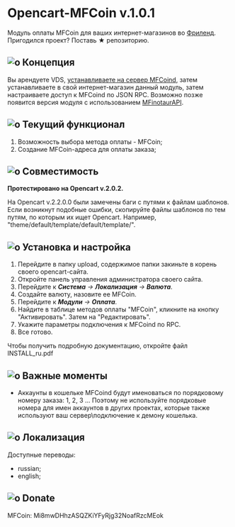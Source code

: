 
# Opencart-MFCoin v.1.0.1
Модуль оплаты MFCoin для ваших интернет-магазинов во [Фриленд](https://freeland.land).
Пригодился проект? Поставь ★ репозиторию.

## ![o](http://info.mfcoin.su/img/icns/meditation.png) Концепция

Вы арендуете VDS, [устанавливаете на сервер MFCoind](https://github.com/MFrcoin/MFCoin/blob/master/doc/MFCoind-CentOS7-build.md), затем устанавливаете в свой интернет-магазин данный модуль, затем настраиваете доступ к MFCoind по JSON RPC.
Возможно позже появится версия модуля с использованием [MFinotaurAPI](https://mfinotaur.mfcoin.su/).

## ![o](http://info.mfcoin.su/img/icns/clockwork.png) Текущий функционал
1. Возможность выбора метода оплаты - MFCoin;
2. Создание MFCoin-адреса для оплаты заказа;

## ![o](http://info.mfcoin.su/img/icns/holy-oak.png) Совместимость
**Протестировано на Opencart v.2.0.2.**

На Opencart v.2.2.0.0 были замечены баги с путями к файлам шаблонов. Если возникнут подобные ошибки, скопируйте файлы шаблонов по тем путям, по которым их ищет Opencart. Например, "theme/default/template/default/template/".

## ![o](http://info.mfcoin.su/img/icns/spanner.png) Установка и настройка
1. Перейдите в папку upload, содержимое папки закиньте в корень своего opencart-сайта.
2. Откройте панель управления администратора своего сайта.
3. Перейдите к ***Система** -> **Локализация** -> **Валюта***.
4. Создайте валюту, назовите ее MFCoin.
5. Перейдите к ***Модули** -> **Оплата***.
6. Найдите в таблице методов оплаты "MFCoin", кликните на кнопку "Активировать". Затем на "Редактировать".
7. Укажите параметры подключения к MFCoind по RPC.
8. Все готово.

Чтобы получить подробную документацию, откройте файл INSTALL_ru.pdf

## ![o](http://info.mfcoin.su/img/icns/sherlock-holmes.png) Важные моменты
* Аккаунты в кошельке MFCoind будут именоваться по порядковому номеру заказа: 1, 2, 3 ... Поэтому не используйте порядковые номера для имен аккаунтов в других проектах, которые также используют ваш сервер\подключение к демону кошелька.

## ![o](http://info.mfcoin.su/img/icns/ionic-column.png) Локализация
Доступные переводы:
* russian;
* english;

## ![o](http://info.mfcoin.su/img/icns/caesar.png) Donate
MFCoin:
Mi8mwDHhzASQZKiYFyRjg32NoafRzcMEok

